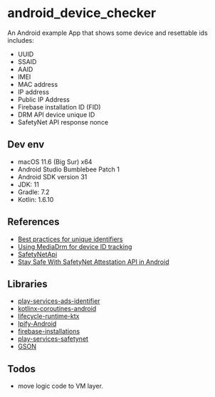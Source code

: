 # android_device_checker

An Android example App that shows some device and resettable ids includes:
 - UUID
 - SSAID
 - AAID
 - IMEI
 - MAC address
 - IP address
 - Public IP Address
 - Firebase installation ID (FID)
 - DRM API device unique ID
 - SafetyNet API response nonce

## Dev env

 - macOS 11.6 (Big Sur) x64
 - Android Studio Bumblebee Patch 1
 - Android SDK version 31
 - JDK: 11
 - Gradle: 7.2
 - Kotlin: 1.6.10

 ## References

 - [Best practices for unique identifiers](https://developer.android.com/training/articles/user-data-ids)
 - [Using MediaDrm for device ID tracking](https://beltran.work/blog/2018-03-27-device-unique-id-android/)
 - [SafetyNetApi](https://github.com/Rendellhb/SafetyNetApi)
 - [Stay Safe With SafetyNet Attestation API in Android](https://www.netguru.com/blog/stay-safe-with-safetynet-attestation-api-in-android)

 ## Libraries

 - [play-services-ads-identifier](https://developers.google.com/android/guides/setup)
 - [kotlinx-coroutines-android](https://developer.android.com/kotlin/coroutines)
 - [lifecycle-runtime-ktx](https://developer.android.com/jetpack/androidx/releases/lifecycle)
 - [Ipify-Android](https://github.com/chintan369/Ipify-Android)
 - [firebase-installations](https://firebase.google.com/docs/projects/manage-installations#kotlin+ktx_1)
 - [play-services-safetynet](https://developer.android.com/training/safetynet)
 - [GSON](https://github.com/google/gson)

 ## Todos

 - move logic code to VM layer.